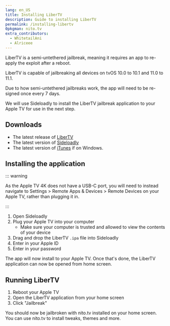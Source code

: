 ```yaml
---
lang: en_US
title: Installing LiberTV
description: Guide to installing LiberTV
permalink: /installing-libertv
0pkgman: nito.tv
extra_contributors:
  - WhitetailAni
  - Alriceee
---
```


LiberTV is a <router-link to="/types-of-jailbreak/#semi-untethered-jailbreaks">semi-untethered jailbreak</router-link>, meaning it requires an app to re-apply the exploit after a reboot.

LiberTV is capable of jailbreaking all devices on tvOS 10.0 to 10.1 and 11.0 to 11.1.

Due to how semi-untethered jailbreaks work, the app will need to be <router-link to="/resigning-apps">re-signed</router-link> once every 7 days.

We will use Sideloadly to install the LiberTV jailbreak application to your Apple TV for use in the next step.

## Downloads

- The latest release of [LiberTV](http://newosxbook.com/libertv/libertv.ipa)
- The latest version of [Sideloadly](https://sideloadly.io/)
- The latest version of [iTunes](https://www.apple.com/itunes/download/win64) if on Windows.

## Installing the application

::: warning

As the Apple TV 4K does not have a USB-C port, you will need to instead navigate to Settings > Remote Apps & Devices > Remote Devices on your Apple TV, rather than plugging it in.

:::

1. Open Sideloadly
1. Plug your Apple TV into your computer
    - Make sure your computer is trusted and allowed to view the contents of your device
1. Drag and drop the LiberTV `.ipa` file into Sideloadly
1. Enter in your Apple ID
1. Enter in your password

The app will now install to your Apple TV. Once that's done, the LiberTV application can now be opened from home screen.


## Running LiberTV

1. Reboot your Apple TV
1. Open the LiberTV application from your home screen
1. Click "Jailbreak"

You should now be jailbroken with nito.tv installed on your home screen. You can use nito.tv to install <router-link to="/faq/#what-are-tweaks">tweaks</router-link>, themes and more.
